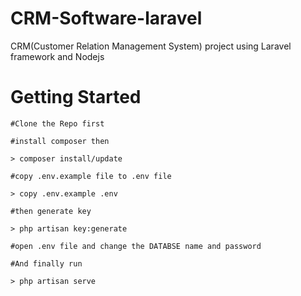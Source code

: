 # CRM-Software-laravel
CRM(Customer Relation Management System) project using Laravel framework and Nodejs

# Getting Started
    #Clone the Repo first
    
    #install composer then
    
    > composer install/update
    
    #copy .env.example file to .env file
    
    > copy .env.example .env
    
    #then generate key
    
    > php artisan key:generate
    
    #open .env file and change the DATABSE name and password
    
    #And finally run
    
    > php artisan serve
